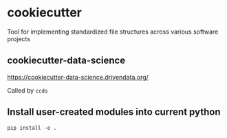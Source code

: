 # cookiecutter

Tool for implementing standardized file structures across various software projects

## cookiecutter-data-science

https://cookiecutter-data-science.drivendata.org/

Called by `ccds`


## Install user-created modules into current python
`pip install -e .`
